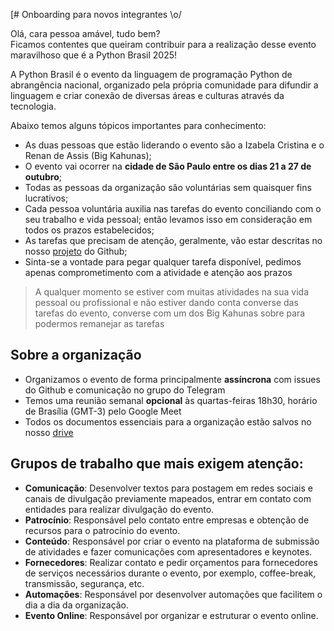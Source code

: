 [# Onboarding para novos integrantes \o/

Olá, cara pessoa amável, tudo bem?  
Ficamos contentes que queiram contribuir para a realização desse evento maravilhoso que é a Python Brasil 2025!

A Python Brasil é o evento da linguagem de programação Python de abrangência nacional, 
organizado pela própria comunidade para difundir a linguagem e criar conexão de diversas áreas e culturas através
da tecnologia.

Abaixo temos alguns tópicos importantes para conhecimento:

* As duas pessoas que estão liderando o evento são a Izabela Cristina e o Renan de Assis (Big Kahunas);
* O evento vai ocorrer na **cidade de São Paulo entre os dias 21 a 27 de outubro**;
* Todas as pessoas da organização são voluntárias sem quaisquer fins lucrativos;
* Cada pessoa voluntária auxilia nas tarefas do evento conciliando com o seu trabalho e vida pessoal;
então levamos isso em consideração em todos os prazos estabelecidos;
* As tarefas que precisam de atenção, geralmente, vão estar descritas no nosso [projeto](https://github.com/orgs/pythonbrasil/projects/8) do Github;
* Sinta-se a vontade para pegar qualquer tarefa disponível, pedimos apenas comprometimento com a atividade e atenção aos prazos

> A qualquer momento se estiver com muitas atividades na sua vida pessoal ou profissional e não estiver dando conta
> converse das tarefas do evento, converse com um dos Big Kahunas sobre para podermos remanejar as tarefas

## Sobre a organização

* Organizamos o evento de forma principalmente **assíncrona** com issues do Github e comunicação no grupo do Telegram
* Temos uma reunião semanal **opcional** às quartas-feiras 18h30, horário de Brasília (GMT-3) pelo Google Meet
* Todos os documentos essenciais para a organização estão salvos no nosso [drive](https://drive.google.com/drive/u/0/folders/1xVgNsmIZl4RtqliYwUONp7duFrhgFgFZ)

## Grupos de trabalho que mais exigem atenção:

* **Comunicação**: Desenvolver textos para postagem em redes sociais e canais de divulgação previamente mapeados, entrar em contato com entidades para realizar divulgação do evento.
* **Patrocínio**: Responsável pelo contato entre empresas e obtenção de recursos para o patrocínio do evento.
* **Conteúdo**: Responsável por criar o evento na plataforma de submissão de atividades e fazer comunicações com apresentadores e keynotes.
* **Fornecedores**: Realizar contato e pedir orçamentos para fornecedores de serviços necessários durante o evento, por exemplo, coffee-break, transmissão, segurança, etc.
* **Automações**: Responsável por desenvolver automações que facilitem o dia a dia da organização.
* **Evento Online**: Responsável por organizar e estruturar o evento online.
